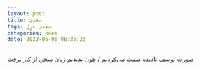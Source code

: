 ```yaml
---
layout: post
title: سعدی
tags: سعدی غزل
categories: poem
date: 2022-06-06 06:35:23
---
```


صورت یوسف نادیده صفت می‌کردیم / چون بدیدیم زبان سخن از کار برفت
